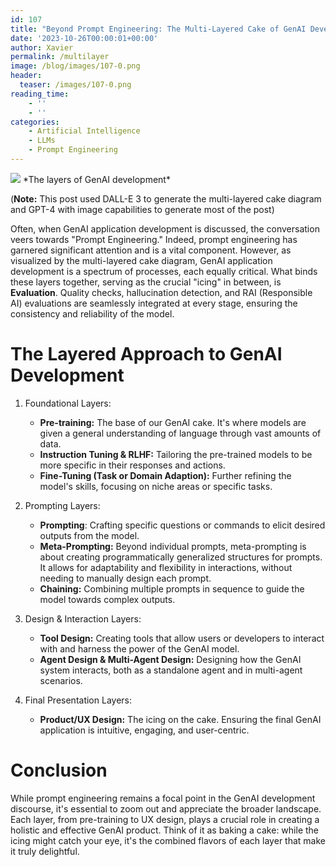 ```yaml
---
id: 107
title: "Beyond Prompt Engineering: The Multi-Layered Cake of GenAI Development"
date: '2023-10-26T00:00:01+00:00'
author: Xavier
permalink: /multilayer
image: /blog/images/107-0.png
header:
  teaser: /images/107-0.png
reading_time:
    - ''
    - ''
categories:
    - Artificial Intelligence
    - LLMs
    - Prompt Engineering
---
```


<img src="/blog/images/107-0.png">
*The layers of GenAI development*

(**Note:** This post used DALL-E 3 to generate the multi-layered cake diagram and GPT-4 with image capabilities to generate most of the post)

Often, when GenAI application development is discussed, the conversation veers towards "Prompt Engineering." Indeed, prompt engineering has garnered significant attention and is a vital component. However, as visualized by the multi-layered cake diagram, GenAI application development is a spectrum of processes, each equally critical.
What binds these layers together, serving as the crucial "icing" in between, is **Evaluation**. Quality checks, hallucination detection, and RAI (Responsible AI) evaluations are seamlessly integrated at every stage, ensuring the consistency and reliability of the model.

# The Layered Approach to GenAI Development

1. Foundational Layers:

    * **Pre-training:** The base of our GenAI cake. It's where models are given a general understanding of language through vast amounts of data.
    * **Instruction Tuning & RLHF:** Tailoring the pre-trained models to be more specific in their responses and actions.
    * **Fine-Tuning (Task or Domain Adaption):** Further refining the model's skills, focusing on niche areas or specific tasks.

2. Prompting Layers:

    * **Prompting**: Crafting specific questions or commands to elicit desired outputs from the model.
    * **Meta-Prompting:** Beyond individual prompts, meta-prompting is about creating programmatically generalized structures for prompts. It allows for adaptability and flexibility in interactions, without needing to manually design each prompt.
    * **Chaining:** Combining multiple prompts in sequence to guide the model towards complex outputs.

3. Design & Interaction Layers:

    * **Tool Design:** Creating tools that allow users or developers to interact with and harness the power of the GenAI model.
    * **Agent Design & Multi-Agent Design:** Designing how the GenAI system interacts, both as a standalone agent and in multi-agent scenarios.

4. Final Presentation Layers:

    * **Product/UX Design:** The icing on the cake. Ensuring the final GenAI application is intuitive, engaging, and user-centric.

# Conclusion
While prompt engineering remains a focal point in the GenAI development discourse, it's essential to zoom out and appreciate the broader landscape. Each layer, from pre-training to UX design, plays a crucial role in creating a holistic and effective GenAI product. Think of it as baking a cake: while the icing might catch your eye, it's the combined flavors of each layer that make it truly delightful.

